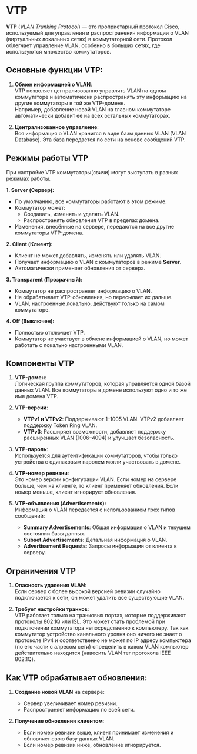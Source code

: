 # VTP

**VTP** (*VLAN Trunking Protocol*) — это проприетарный протокол Cisco, используемый для управления и распространения информации о VLAN (виртуальных локальных сетях) в коммутаторной сети. Протокол облегчает управление VLAN, особенно в больших сетях, где используются множество коммутаторов.

## Основные функции VTP:

1. **Обмен информацией о VLAN**:  
   VTP позволяет централизованно управлять VLAN на одном коммутаторе и автоматически распространять эту информацию на другие коммутаторы в той же VTP-домене.  
   Например, добавление новой VLAN на главном коммутаторе автоматически добавит её на всех остальных коммутаторах.

2. **Централизованное управление**:  
   Вся информация о VLAN хранится в виде базы данных VLAN (VLAN Database). Эта база передается по сети на основе сообщений VTP.

## Режимы работы VTP

При настройке VTP коммутаторы(свичи) могут выступать в разных режимах работы.

**1. Server (Сервер):**
   - По умолчанию, все коммутаторы работают в этом режиме.
   - Коммутатор может:
     - Создавать, изменять и удалять VLAN.
     - Распространять обновления VTP в пределах домена.
   - Изменения, внесённые на сервере, передаются на все другие коммутаторы VTP-домена.

**2. Client (Клиент):**
   - Клиент не может добавлять, изменять или удалять VLAN.
   - Получает информацию о VLAN с коммутаторов в режиме **Server**.
   - Автоматически применяет обновления от сервера.

**3. Transparent (Прозрачный):**
   - Коммутатор не распространяет информацию о VLAN.
   - Не обрабатывает VTP-обновления, но пересылает их дальше.
   - VLAN, настроенные локально, действуют только на самом коммутаторе.

**4. Off (Выключен):**
   - Полностью отключает VTP.
   - Коммутатор не участвует в обмене информацией о VLAN, но может работать с локально настроенными VLAN.

## Компоненты VTP

1. **VTP-домен**:  
   Логическая группа коммутаторов, которая управляется одной базой данных VLAN. Все коммутаторы в домене используют одно и то же имя домена VTP.

2. **VTP-версии**:  
   - **VTPv1 и VTPv2**: Поддерживают 1–1005 VLAN. VTPv2 добавляет поддержку Token Ring VLAN.  
   - **VTPv3**: Расширяет возможности, добавляет поддержку расширенных VLAN (1006–4094) и улучшает безопасность.

3. **VTP-пароль**:  
   Используется для аутентификации коммутаторов, чтобы только устройства с одинаковым паролем могли участвовать в домене.

4. **VTP-номер ревизии**:  
   Это номер версии конфигурации VLAN. Если номер на сервере больше, чем на клиенте, то клиент применяет обновления. Если номер меньше, клиент игнорирует обновления.

5. **VTP-объявления (Advertisements):**  
   Информация о VLAN передается с использованием трех типов сообщений:
   - **Summary Advertisements**: Общая информация о VLAN и текущем состоянии базы данных.
   - **Subset Advertisements**: Детальная информация о VLAN.
   - **Advertisement Requests**: Запросы информации от клиента к серверу.

## Ограничения VTP

1. **Опасность удаления VLAN**:  
   Если сервер с более высокой версией ревизии случайно подключается к сети, он может удалить все существующие VLAN.

2. **Требует настройки транков**:  
   VTP работает только на транковых портах, которые поддерживают протоколы 802.1Q или ISL. Это может стать проблемой при подключении коммутатора непосредственно к компьютеру. Так как коммутатор устройство канального уровня оно ничего не знает о протоколе IPv4 и соответственно не может по IP адресу компьютера (по его части с алресом сети) определить в каком VLAN компьютер действительно находится (навесить VLAN тег протокола IEEE 802.1Q).

## Как VTP обрабатывает обновления:

1. **Создание новой VLAN** на сервере:  
   - Сервер увеличивает номер ревизии.
   - Распространяет информацию по всей сети.

2. **Получение обновления клиентом**:  
   - Если номер ревизии выше, клиент принимает изменения и обновляет свою базу данных VLAN.
   - Если номер ревизии ниже, обновление игнорируется.
